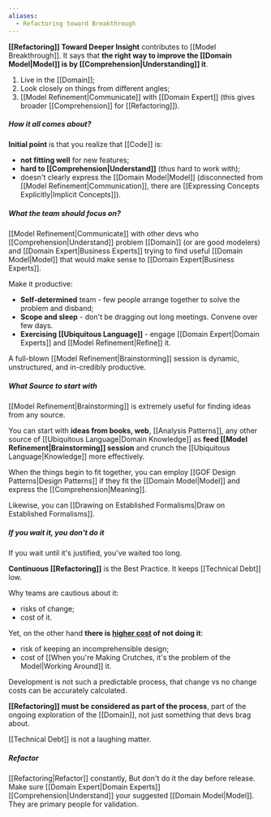 ```yaml
---
aliases:
  - Refactoring toward Breakthrough
---
```

**[[Refactoring]] Toward Deeper Insight** contributes to [[Model Breakthrough]]. It says that **the right way to improve the [[Domain Model|Model]] is by [[Comprehension|Understanding]] it**.

1. Live in the [[Domain]];
2. Look closely on things from different angles;
3. [[Model Refinement|Communicate]] with [[Domain Expert]] (this gives broader [[Comprehension]] for [[Refactoring]]).

##### How it all comes about?

**Initial point** is that you realize that [[Code]] is:
- **not fitting well** for new features;
- **hard to [[Comprehension|Understand]]** (thus hard to work with);
- doesn't clearly express the [[Domain Model|Model]] (disconnected from [[Model Refinement|Communication]], there are [[Expressing Concepts Explicitly|Implicit Concepts]]).

##### What the team should focus on?

[[Model Refinement|Communicate]] with other devs who [[Comprehension|Understand]] problem [[Domain]] (or are good modelers) and [[Domain Expert|Business Experts]] trying to find useful [[Domain Model|Model]] that would make sense to [[Domain Expert|Business Experts]].

Make it productive:
- **Self-determined** team - few people arrange together to solve the problem and disband;
- **Scope and sleep** - don't be dragging out long meetings. Convene over few days.
- **Exercising [[Ubiquitous Language]]** - engage [[Domain Expert|Domain Experts]] and [[Model Refinement|Refine]] it.

A full-blown [[Model Refinement|Brainstorming]] session is dynamic, unstructured, and in-credibly productive.

##### What Source to start with

[[Model Refinement|Brainstorming]] is extremely useful for finding ideas from any source.

You can start with **ideas from books, web**, [[Analysis Patterns]], any other source of [[Ubiquitous Language|Domain Knowledge]] as **feed [[Model Refinement|Brainstorming]] session** and crunch the [[Ubiquitous Language|Knowledge]] more effectively.

When the things begin to fit together, you can employ [[GOF Design Patterns|Design Patterns]] if they fit the [[Domain Model|Model]] and express the [[Comprehension|Meaning]].

Likewise, you can [[Drawing on Established Formalisms|Draw on Established Formalisms]].

##### If you wait it, you don't do it

If you wait until it's justified, you've waited too long.

**Continuous [[Refactoring]]** is the Best Practice. It keeps [[Technical Debt]] low.

Why teams are cautious about it:
- risks of change;
- cost of it.

Yet, on the other hand **there is <u>higher cost</u> of not doing it**:
- risk of keeping an incomprehensible design;
- cost of [[When you're Making Crutches, it's the problem of the Model|Working Around]] it.

Development is not such a predictable process, that change vs no change costs can be accurately calculated.

**[[Refactoring]] must be considered as part of the process**, part of the ongoing exploration of the [[Domain]], not just something that devs brag about.

[[Technical Debt]] is not a laughing matter.

##### Refactor

[[Refactoring|Refactor]] constantly, But don't do it the day before release.
Make sure [[Domain Expert|Domain Experts]] [[Comprehension|Understand]] your suggested [[Domain Model|Model]]. They are primary people for validation.
